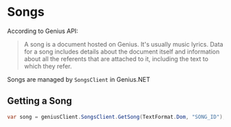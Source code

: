 # Songs

According to Genius API:

> A song is a document hosted on Genius. It's usually music lyrics.
> Data for a song includes details about the document itself and information about all the referents that are attached to it, including the text to which they refer.

Songs are managed by `SongsClient` in Genius.NET

## Getting a Song

``` C#
var song = geniusClient.SongsClient.GetSong(TextFormat.Dom, "SONG_ID");
```